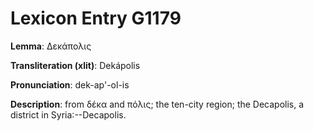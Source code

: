 # Lexicon Entry G1179

**Lemma**: Δεκάπολις

**Transliteration (xlit)**: Dekápolis

**Pronunciation**: dek-ap'-ol-is

**Description**:
from δέκα and πόλις; the ten-city region; the Decapolis, a district in Syria:--Decapolis.
